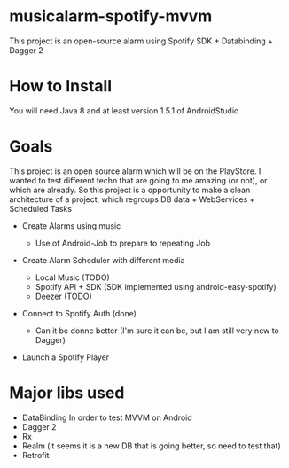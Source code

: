 # musicalarm-spotify-mvvm
This project is an open-source alarm using Spotify SDK + Databinding + Dagger 2



# How to Install

You will need Java 8 and at least version 1.5.1 of AndroidStudio

# Goals

This project is an open source alarm which will be on the PlayStore.
I wanted to test different techn that are going to me amazing (or not), or which are already.
So this project is a opportunity to make a clean architecture of a project, which regroups DB data + WebServices + Scheduled Tasks

- Create Alarms using music 
    - Use of Android-Job to prepare to repeating Job
    
- Create Alarm Scheduler with different media
    - Local Music  (TODO)
    - Spotify API + SDK (SDK implemented using android-easy-spotify)
    - Deezer (TODO)
    
- Connect to Spotify Auth (done)
    - Can it be donne better (I'm sure it can be, but I am still very new to Dagger)
- Launch a Spotify Player

# Major libs used

- DataBinding 
In order to test MVVM on Android
- Dagger 2
- Rx 
- Realm (it seems it is a new DB that is going better, so need to test that)
- Retrofit